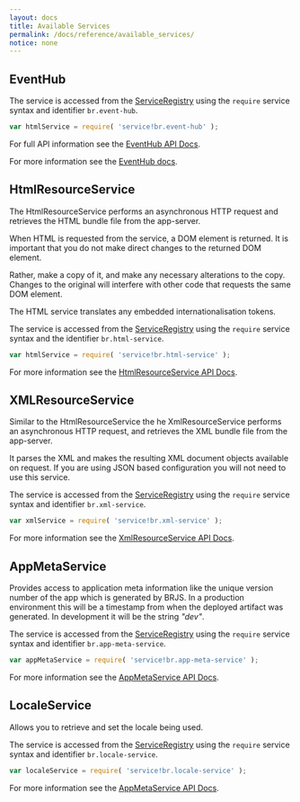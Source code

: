 ```yaml
---
layout: docs
title: Available Services
permalink: /docs/reference/available_services/
notice: none
---
```


## EventHub

The service is accessed from the [ServiceRegistry](/docs/concepts/service_registry/) using the `require` service syntax and identifier `br.event-hub`.

```js
var htmlService = require( 'service!br.event-hub' );
```

For full API information see the [EventHub API Docs](http://apidocs.bladerunnerjs.org/latest/js/module-br_EventHub.html).

For more information see the [EventHub docs](/docs/concepts/event_hub/).

<a name="HtmlResourceService"></a>
## HtmlResourceService

The HtmlResourceService performs an asynchronous HTTP request and retrieves the HTML bundle file from the app-server.

When HTML is requested from the service, a DOM element is returned.  It is important that you do not make direct changes to the returned DOM element.

Rather, make a copy of it, and make any necessary alterations to the copy. Changes to the original will interfere with other code that requests the same DOM element.

The HTML service translates any embedded internationalisation tokens.

The service is accessed from the [ServiceRegistry](/docs/concepts/service_registry/) using the `require` service syntax and the identifier `br.html-service`.

```js
var htmlService = require( 'service!br.html-service' );
```

For more information see the [HtmlResourceService API Docs](http://apidocs.bladerunnerjs.org/latest/js/module-br_services_HtmlResourceService.html).

## XMLResourceService

Similar to the HtmlResourceService the he XmlResourceService performs an asynchronous HTTP request, and retrieves the XML bundle file from the app-server.

It parses the XML and makes the resulting XML document objects available on request. If you are using JSON based configuration you will not need to use this service.

The service is accessed from the [ServiceRegistry](/docs/concepts/service_registry/) using the `require` service syntax and identifier `br.xml-service`.

```js
var xmlService = require( 'service!br.xml-service' );
```

For more information see the [XmlResourceService API Docs](http://apidocs.bladerunnerjs.org/latest/js/module-br_services_XmlResourceService.html).

## AppMetaService

Provides access to application meta information like the unique version number of the app which is generated by BRJS. In a production environment this will be a timestamp from when the deployed artifact was generated. In development it will be the string *"dev"*.

The service is accessed from the [ServiceRegistry](/docs/concepts/service_registry/) using the `require` service syntax and identifier `br.app-meta-service`.

```js
var appMetaService = require( 'service!br.app-meta-service' );
```

For more information see the [AppMetaService API Docs](http://apidocs.bladerunnerjs.org/latest/js/module-br_services_AppMetaService.html).

## LocaleService

Allows you to retrieve and set the locale being used.

The service is accessed from the [ServiceRegistry](/docs/concepts/service_registry/) using the `require` service syntax and identifier `br.locale-service`.

```js
var localeService = require( 'service!br.locale-service' );
```

For more information see the [AppMetaService API Docs](http://apidocs.bladerunnerjs.org/latest/js/module-br_services_AppMetaService.html).
